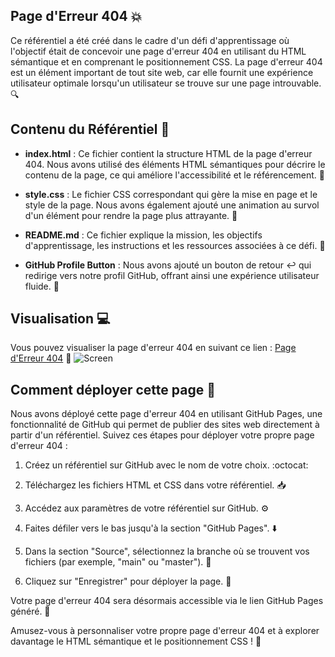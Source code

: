 ## Page d'Erreur 404 :boom:

Ce référentiel a été créé dans le cadre d'un défi d'apprentissage où l'objectif était de concevoir une page d'erreur 404 en utilisant du HTML sémantique et en comprenant le positionnement CSS. La page d'erreur 404 est un élément important de tout site web, car elle fournit une expérience utilisateur optimale lorsqu'un utilisateur se trouve sur une page introuvable. :mag:

## Contenu du Référentiel :file_folder:

- **index.html** : Ce fichier contient la structure HTML de la page d'erreur 404. Nous avons utilisé des éléments HTML sémantiques pour décrire le contenu de la page, ce qui améliore l'accessibilité et le référencement. :page_with_curl:

- **style.css** : Le fichier CSS correspondant qui gère la mise en page et le style de la page. Nous avons également ajouté une animation au survol d'un élément pour rendre la page plus attrayante. :art:

- **README.md** : Ce fichier explique la mission, les objectifs d'apprentissage, les instructions et les ressources associées à ce défi. :memo:

- **GitHub Profile Button** : Nous avons ajouté un bouton de retour :leftwards_arrow_with_hook: qui redirige vers notre profil GitHub, offrant ainsi une expérience utilisateur fluide. :rocket:

## Visualisation :computer:

Vous pouvez visualiser la page d'erreur 404 en suivant ce lien : [Page d'Erreur 404](https://zanko19.github.io/404/) :eyes:
![Screen](./404_VF.png)


## Comment déployer cette page :rocket:

Nous avons déployé cette page d'erreur 404 en utilisant GitHub Pages, une fonctionnalité de GitHub qui permet de publier des sites web directement à partir d'un référentiel. Suivez ces étapes pour déployer votre propre page d'erreur 404 :

1. Créez un référentiel sur GitHub avec le nom de votre choix. :octocat:

2. Téléchargez les fichiers HTML et CSS dans votre référentiel. :inbox_tray:

3. Accédez aux paramètres de votre référentiel sur GitHub. :gear:

4. Faites défiler vers le bas jusqu'à la section "GitHub Pages". :arrow_down:

5. Dans la section "Source", sélectionnez la branche où se trouvent vos fichiers (par exemple, "main" ou "master"). :deciduous_tree:

6. Cliquez sur "Enregistrer" pour déployer la page. :rocket:

Votre page d'erreur 404 sera désormais accessible via le lien GitHub Pages généré. :tada:

Amusez-vous à personnaliser votre propre page d'erreur 404 et à explorer davantage le HTML sémantique et le positionnement CSS ! :star2:

